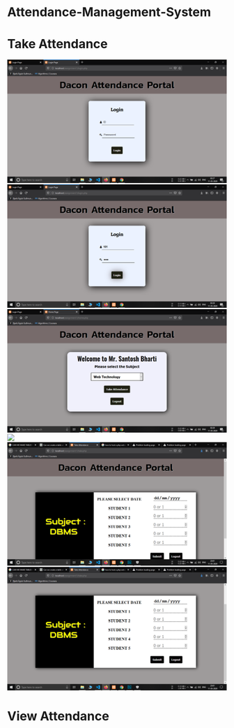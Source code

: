 # Attendance-Management-System
# Take Attendance
![](https://github.com/Gagan-Chaudhary/Attendance-Management-System/blob/master/Screenshots/Screenshot%201.png)
![](https://github.com/Gagan-Chaudhary/Attendance-Management-System/blob/master/Screenshots/Screenshot%202.png)
![](https://github.com/Gagan-Chaudhary/Attendance-Management-System/blob/master/Screenshots/Screenshot%203.png)
![](https://github.com/Gagan-Chaudhary/Attendance-Management-System/blob/master/Screenshots/Screenshot%204.png)
![](https://github.com/Gagan-Chaudhary/Attendance-Management-System/blob/master/Screenshots/Screenshot%205.png)
![](https://github.com/Gagan-Chaudhary/Attendance-Management-System/blob/master/Screenshots/Screenshot%206.png)

# View Attendance
